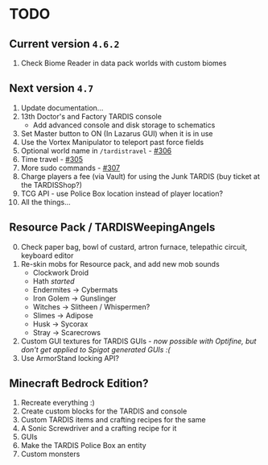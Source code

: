 # TODO

## Current version `4.6.2`

1. Check Biome Reader in data pack worlds with custom biomes

## Next version `4.7`

1. Update documentation...
2. 13th Doctor's and Factory TARDIS console
	* Add advanced console and disk storage to schematics
3. Set Master button to ON (In Lazarus GUI) when it is in use
4. Use the Vortex Manipulator to teleport past force fields
5. Optional world name in `/tardistravel` - [#306](https://github.com/eccentricdevotion/TARDIS/issues/306)
6. Time travel - [#305](https://github.com/eccentricdevotion/TARDIS/issues/305)
7. More sudo commands - [#307](https://github.com/eccentricdevotion/TARDIS/issues/307)
8. Charge players a fee (via Vault) for using the Junk TARDIS (buy ticket at the TARDISShop?)
9. TCG API - use Police Box location instead of player location?
10. All the things...

## Resource Pack / TARDISWeepingAngels

0. Check paper bag, bowl of custard, artron furnace, telepathic circuit, keyboard editor
1. Re-skin mobs for Resource pack, and add new mob sounds
	* Clockwork Droid
	* Hath _started_
	* Endermites -> Cybermats
	* Iron Golem -> Gunslinger
	* Witches -> Slitheen / Whispermen?
	* Slimes -> Adipose
	* Husk -> Sycorax
	* Stray -> Scarecrows
2. Custom GUI textures for TARDIS GUIs - _now possible with Optifine, but don't get applied to Spigot generated GUIs :(_
3. Use ArmorStand locking API?

## Minecraft Bedrock Edition?

1. Recreate everything :)
2. Create custom blocks for the TARDIS and console
3. Custom TARDIS items and crafting recipes for the same
4. A Sonic Screwdriver and a crafting recipe for it
5. GUIs
6. Make the TARDIS Police Box an entity
7. Custom monsters
